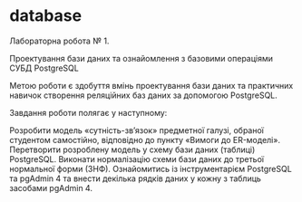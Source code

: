 # database

Лабораторна робота № 1.

Проектування бази даних та ознайомлення з базовими операціями СУБД PostgreSQL

Метою роботи є здобуття вмінь проектування бази даних та практичних навичок створення реляційних баз даних за допомогою PostgreSQL.

Завдання роботи полягає у наступному:

Розробити модель «сутність-зв’язок» предметної галузі, обраної студентом самостійно, відповідно до пункту «Вимоги до ER-моделі».
Перетворити розроблену модель у схему бази даних (таблиці) PostgreSQL.
Виконати нормалізацію схеми бази даних до третьої нормальної форми (3НФ). 
Ознайомитись із інструментарієм PostgreSQL та pgAdmin 4 та внести декілька рядків даних у кожну з таблиць засобами pgAdmin 4.
